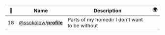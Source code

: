 |:star2: | Name | Description | 🌍|
|---|---|---|---|
|18|[@ssokolow](https://github.com/ssokolow)/[**profile**](https://github.com/ssokolow/profile)|Parts of my homedir I don't want to be without||

